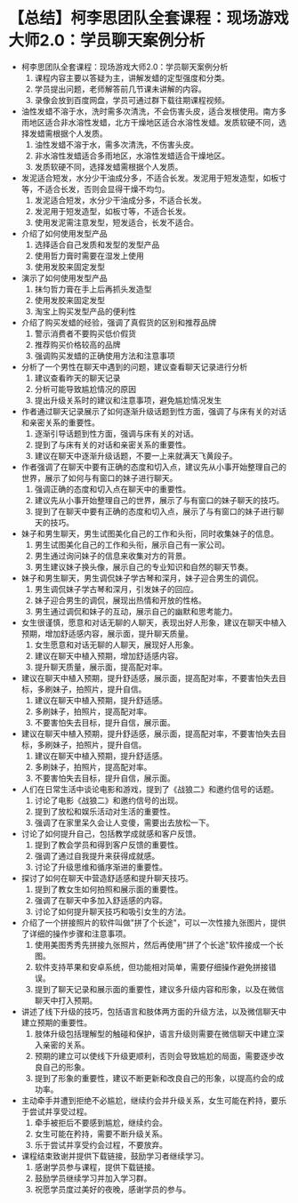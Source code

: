 # 【总结】柯李思团队全套课程：现场游戏大师2.0：学员聊天案例分析

-   柯李思团队全套课程：现场游戏大师2.0：学员聊天案例分析
    1.  课程内容主要以答疑为主，讲解发蜡的定型强度和分类。
    2.  学员提出问题，老师解答前几节课未讲解的内容。
    3.  录像会放到百度网盘，学员可通过群下载往期课程视频。
-   油性发蜡不溶于水，洗时需多次清洗，不会伤害头皮，适合发根使用。南方多雨地区适合非水溶性发蜡，北方干燥地区适合水溶性发蜡。发质软硬不同，选择发蜡需根据个人发质。
    1.  油性发蜡不溶于水，需多次清洗，不伤害头皮。
    2.  非水溶性发蜡适合多雨地区，水溶性发蜡适合干燥地区。
    3.  发质软硬不同，选择发蜡需根据个人发质。
-   发泥适合短发，水分少干油成分多，不适合长发。发泥用于短发造型，如板寸等，不适合长发，否则会显得干燥不均匀。
    1.  发泥适合短发，水分少干油成分多，不适合长发。
    2.  发泥用于短发造型，如板寸等，不适合长发。
    3.  使用发泥需注意发型，短发适合，长发不适合。
-   介绍了如何使用发型产品
    1.  选择适合自己发质和发型的发型产品
    2.  使用哲力膏时需要在湿发上使用
    3.  使用发胶来固定发型
-   演示了如何使用发型产品
    1.  抹匀哲力膏在手上后再抓头发造型
    2.  使用发胶来固定发型
    3.  淘宝上购买发型产品的便利性
-   介绍了购买发蜡的经验，强调了真假货的区别和推荐品牌
    1.  警示消费者不要购买低价假货
    2.  推荐购买价格较高的品牌
    3.  强调购买发蜡的正确使用方法和注意事项
-   分析了一个男性在聊天中遇到的问题，建议查看聊天记录进行分析
    1.  建议查看昨天的聊天记录
    2.  分析可能导致尴尬情况的原因
    3.  提出升级关系时的建议和注意事项，避免尴尬情况发生
-   作者通过聊天记录展示了如何逐渐升级话题到性方面，强调了与床有关的对话和亲密关系的重要性。
    1.  逐渐引导话题到性方面，强调与床有关的对话。
    2.  提到了与床有关的对话和亲密关系的重要性。
    3.  建议在聊天中逐渐升级话题，不要一上来就满天飞黄段子。
-   作者强调了在聊天中要有正确的态度和切入点，建议先从小事开始整理自己的世界，展示了如何与有窗口的妹子进行聊天。
    1.  强调正确的态度和切入点在聊天中的重要性。
    2.  建议先从小事开始整理自己的世界，展示了与有窗口的妹子聊天的技巧。
    3.  提到了在聊天中要有正确的态度和切入点，展示了与有窗口的妹子进行聊天的技巧。
-   妹子和男生聊天，男生试图美化自己的工作和头衔，同时收集妹子的信息。
    1.  男生试图美化自己的工作和头衔，展示自己有一家公司。
    2.  男生通过询问妹子的信息来收集对方的背景。
    3.  男生建议妹子换头像，展示自己的专业知识和自然的聊天节奏。
-   妹子和男生聊天，男生调侃妹子学古琴和深月，妹子迎合男生的调侃。
    1.  男生调侃妹子学古琴和深月，引发妹子的回应。
    2.  妹子迎合男生的调侃，展现出热情和开放的性格。
    3.  男生通过调侃和妹子的互动，展示自己的幽默和思考能力。
-   女生很谨慎，愿意和对话无聊的人聊天，表现出好人形象，建议在聊天中植入预期，增加舒适感内容，展示面，提升聊天质量。
    1.  女生愿意和对话无聊的人聊天，展现好人形象。
    2.  建议在聊天中植入预期，增加舒适感内容。
    3.  提升聊天质量，展示面，提高配对率。
-   建议在聊天中植入预期，提升舒适感，展示面，提高配对率，不要害怕失去目标，多刷妹子，拍照片，提升自信。
    1.  建议在聊天中植入预期，提升舒适感。
    2.  多刷妹子，拍照片，提高配对率。
    3.  不要害怕失去目标，提升自信，展示面。
-   建议在聊天中植入预期，提升舒适感，展示面，提高配对率，不要害怕失去目标，多刷妹子，拍照片，提升自信。
    1.  建议在聊天中植入预期，提升舒适感。
    2.  多刷妹子，拍照片，提高配对率。
    3.  不要害怕失去目标，提升自信，展示面。
-   人们在日常生活中谈论电影和游戏，提到了《战狼二》和邀约信号的话题。
    1.  讨论了电影《战狼二》和邀约信号的出现。
    2.  提到了放松和娱乐活动对生活的重要性。
    3.  强调了在家里呆久会让人变傻，需要出去放松一下。
-   讨论了如何提升自己，包括教学成就感和客户反馈。
    1.  提到了教会学员和得到客户反馈的重要性。
    2.  强调了通过自我提升来获得成就感。
    3.  讨论了升级思维和循序渐进的重要性。
-   探讨了如何在聊天中营造舒适感和提升聊天技巧。
    1.  提到了教女生如何拍照和展示面的重要性。
    2.  强调了在聊天中多加入舒适感的内容。
    3.  讨论了如何提升聊天技巧和吸引女生的方法。
-   介绍了一个拼接照片的软件叫做"拼了个长途"，可以一次性接九张图片，提供了详细的操作步骤和注意事项。
    1.  使用美图秀秀先拼接九张照片，然后再使用"拼了个长途"软件接成一个长图。
    2.  软件支持苹果和安卓系统，但功能相对简单，需要仔细操作避免拼接错误。
    3.  提到了聊天记录和展示面的重要性，建议多升级内容和形象，以及在微信聊天中打入预期。
-   讲述了线下升级的技巧，包括语言和肢体两方面的升级方法，以及微信聊天中建立预期的重要性。
    1.  肢体升级包括理解型的触碰和保护，语言升级则需要在微信聊天中建立深入亲密的关系。
    2.  预期的建立可以使线下升级更顺利，否则会导致尴尬的局面，需要逐步改良自己的形象。
    3.  提到了形象的重要性，建议不断更新和改良自己的形象，以提高约会的成功率。
-   主动牵手并遭到拒绝不必尴尬，继续约会并升级关系，女生可能在矜持，要乐于尝试并享受过程。
    1.  牵手被拒后不要感到尴尬，继续约会。
    2.  女生可能在矜持，需要不断升级关系。
    3.  乐于尝试并享受约会过程，不要放弃。
-   课程结束致谢并提供下载链接，鼓励学习者继续学习。
    1.  感谢学员参与课程，提供下载链接。
    2.  鼓励学员继续学习并加入学习群。
    3.  祝愿学员度过美好的夜晚，感谢学员的参与。